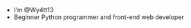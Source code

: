 - I’m @Wy4tt13
- Beginner Python programmer and front-end web developer

<!---
Wy4tt13/Wy4tt13 is a ✨ special ✨ repository because its `README.md` (this file) appears on your GitHub profile.
You can click the Preview link to take a look at your changes.
--->
